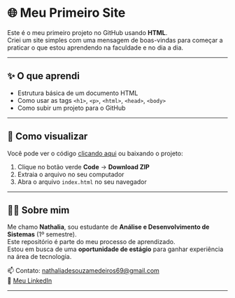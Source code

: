 # 🌐 Meu Primeiro Site

Este é o meu primeiro projeto no GitHub usando **HTML**.  
Criei um site simples com uma mensagem de boas-vindas para começar a praticar o que estou aprendendo na faculdade e no dia a dia.

---

## ✨ O que aprendi

- Estrutura básica de um documento HTML
- Como usar as tags `<h1>`, `<p>`, `<html>`, `<head>`, `<body>`
- Como subir um projeto para o GitHub

---

## 📂 Como visualizar

Você pode ver o código [clicando aqui](./index.html) ou baixando o projeto:

1. Clique no botão verde **Code** → **Download ZIP**
2. Extraia o arquivo no seu computador
3. Abra o arquivo `index.html` no seu navegador

---

## 👩‍💻 Sobre mim

Me chamo **Nathalia**, sou estudante de **Análise e Desenvolvimento de Sistemas** (1º semestre).  
Este repositório é parte do meu processo de aprendizado.  
Estou em busca de uma **oportunidade de estágio** para ganhar experiência na área de tecnologia.

📫 Contato: nathaliadesouzamedeiros69@gmail.com  
🔗 [Meu LinkedIn](https://www.linkedin.com/in/nathalia-de-souza-medeiros-948460264)

---
